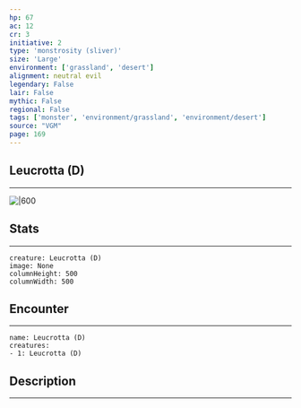 ```yaml
---
hp: 67
ac: 12
cr: 3
initiative: 2
type: 'monstrosity (sliver)'    
size: 'Large'
environment: ['grassland', 'desert']
alignment: neutral evil
legendary: False
lair: False
mythic: False
regional: False
tags: ['monster', 'environment/grassland', 'environment/desert']
source: "VGM"
page: 169
---
```


## Leucrotta (D)
---

![|600](D:/Program%20Files/5e.tools/img/bestiary/VGM/Leucrotta.jpg)

## Stats
---

```statblock
creature: Leucrotta (D)
image: None
columnHeight: 500
columnWidth: 500
```

## Encounter
---

```encounter-table
name: Leucrotta (D)
creatures:
- 1: Leucrotta (D)
```

## Description
---




